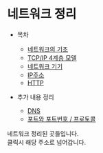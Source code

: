 # 네트워크 정리

* 목차
    * [네트워크의 기초](https://github.com/Hasegos/Study_CS/blob/master/Computer%20Science/NetWork/NetWork%20Basic.md)
    * [TCP/IP 4계층 모델](https://github.com/Hasegos/Study_CS/blob/master/Computer%20Science/NetWork/TCP_IP%204%20hierarchy%20model.md)
    * [네트워크 기기]()
    * [IP주소]()
    * [HTTP]()

* 추가 내용 정리
    * [DNS](https://github.com/Hasegos/Study_CS/blob/master/Computer%20Science/NetWork/DNS.md)
    * [포트와 포트번호 / 프로토콜]()
    
네트워크 정리된 곳들입니다.  
클릭시 해당 주소로 넘어갑니다.
